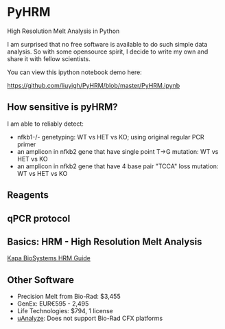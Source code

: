 # PyHRM
High Resolution Melt Analysis in Python

I am surprised that no free software is available to do such simple data analysis. So with some opensource spirit, I decide to write my own and share it with fellow scientists.

You can view this ipython notebook demo here:

https://github.com/liuyigh/PyHRM/blob/master/PyHRM.ipynb

## How sensitive is pyHRM?

I am able to reliably detect:
* nfkb1-/- genetyping: WT vs HET vs KO; using original regular PCR primer
* an amplicon in nfkb2 gene that have single point T->G mutation: WT vs HET vs KO
* an amplicon in nfkb2 gene that have 4 base pair "TCCA" loss mutation: WT vs HET vs KO

## Reagents

## qPCR protocol

## Basics: HRM - High Resolution Melt Analysis

[Kapa BioSystems HRM Guide](http://www.kapabiosystems.com/document/introduction-high-resolution-melt-analysis-guide/)

## Other Software

* Precision Melt from Bio-Rad: $3,455
* GenEx: EUR€595 - 2,495
* Life Technologies: $794, 1 license
* [uAnalyze](https://dna.utah.edu/uv/uanalyze.html): Does not support Bio-Rad CFX platforms
